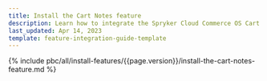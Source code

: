 ```yaml
---
title: Install the Cart Notes feature
description: Learn how to integrate the Spryker Cloud Commerce OS Cart Notes feature into a Spryker project.
last_updated: Apr 14, 2023
template: feature-integration-guide-template
---
```


{% include pbc/all/install-features/{{page.version}}/install-the-cart-notes-feature.md %} <!-- To edit, see /_includes/pbc/all/install-features/202311.0/install-the-cart-notes-feature.md -->
